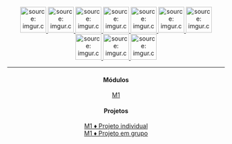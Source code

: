 <br>
<div align="center">
    <a href="#">    
        <img src="https://i.imgur.com/QSU2Ksh.png" title="source: imgur.com" 
        width="60px"/>
    </a>
    <a href="#">
        <img src="https://i.imgur.com/75ZnyoP.png" title="source: imgur.com" 
        width="60px"/>
    </a>
    <a href="#">
        <img src="https://i.imgur.com/RjWGTVn.png" title="source: imgur.com" 
        width="60px"/>
    </a>
    <a href="#">
        <img src="https://i.imgur.com/fFUhinJ.png" title="source: imgur.com" 
        width="60px"/>
    </a>
    <a href="#">
        <img src="https://i.imgur.com/r5TIjbs.png" title="source: imgur.com" 
        width="60px"/>
    </a>
     <a href="#">    
        <img src="https://i.imgur.com/Qx9OlTM.png" title="source: imgur.com" 
        width="60px"/>
    </a>
    <a href="#">    
        <img src="https://i.imgur.com/qLlcRS9.png" title="source: imgur.com" 
        width="60px"/>
    </a>
    <a href="#">    
        <img src="https://i.imgur.com/NO5rFQK.png" title="source: imgur.com" 
        width="60px"/>
    </a>
    <a href="#">    
        <img src="https://i.imgur.com/c4qbsva.png" title="source: imgur.com" 
        width="60px"/>
    </a>
    <a href="#">    
        <img src="https://i.imgur.com/QG8Hi7S.png" title="source: imgur.com" 
        width="60px"/>
    </a>
</div>
<hr>
<div align="center">
    <h4>Módulos</h4>
    <a href="https://github.com/Resilia-por-Ebony/TurmaRD/tree/upstream/M1" >M1</a><br>
    <h4>Projetos</h4>
    <a href="https://github.com/Resilia-por-Ebony/TurmaRD/tree/main/M1/Projeto-Individual" >M1 ♦ Projeto individual </a><br>
    <a href="#" >M1 ♦ Projeto em grupo</a>
</div>
<br /><br />
